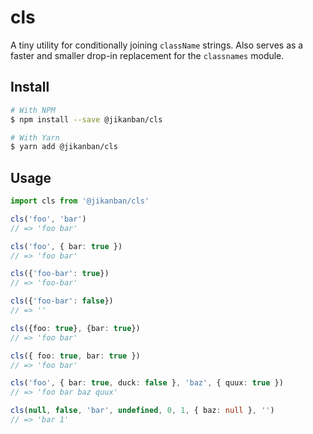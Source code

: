 # cls

A tiny utility for conditionally joining `className` strings. Also serves as a faster and smaller drop-in replacement for the `classnames` module.

## Install

```bash
# With NPM
$ npm install --save @jikanban/cls

# With Yarn
$ yarn add @jikanban/cls
```

## Usage

```typescript
import cls from '@jikanban/cls'

cls('foo', 'bar')
// => 'foo bar'

cls('foo', { bar: true })
// => 'foo bar'

cls({'foo-bar': true})
// => 'foo-bar'

cls({'foo-bar': false})
// => ''

cls({foo: true}, {bar: true})
// => 'foo bar'

cls({ foo: true, bar: true })
// => 'foo bar'

cls('foo', { bar: true, duck: false }, 'baz', { quux: true })
// => 'foo bar baz quux'

cls(null, false, 'bar', undefined, 0, 1, { baz: null }, '')
// => 'bar 1'
```
